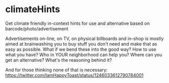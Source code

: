 # climateHints
Get climate friendly in-context hints for use and alternative based on barcode/photo/advertisement

Advertisements on-line, on TV, on physical billboards and in-shop is mostly aimed at brainwashing you to buy stuff you don't need and make that as easy as possible. What if we bend these into the good way? How to use what you have? Who in YOUR neighborhood can help you? Where can you get an alternative? What's the reasoning behind it?

And for those thinking none of that is necessary: https://twitter.com/IamHappyToast/status/1246033612790784001
